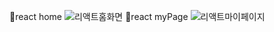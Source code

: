 
💙react home
![리액트홈화면](https://github.com/jih8908/react_sample3/assets/153142476/ea9216f2-4f63-4daf-8f3c-d46706fd0cd7)
🧡react myPage
![리액트마이페이지](https://github.com/jih8908/react_sample3/assets/153142476/b4e3df4c-8dd9-4a05-8173-e12255a2fcf0)
